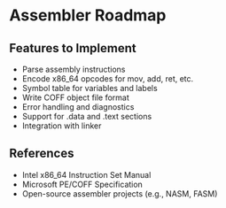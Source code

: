 # Assembler Roadmap

## Features to Implement
- Parse assembly instructions
- Encode x86_64 opcodes for mov, add, ret, etc.
- Symbol table for variables and labels
- Write COFF object file format
- Error handling and diagnostics
- Support for .data and .text sections
- Integration with linker

## References
- Intel x86_64 Instruction Set Manual
- Microsoft PE/COFF Specification
- Open-source assembler projects (e.g., NASM, FASM)
